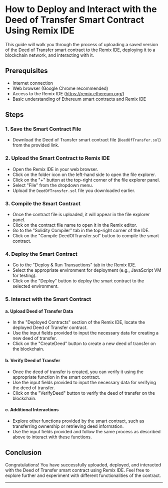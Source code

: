# How to Deploy and Interact with the Deed of Transfer Smart Contract Using Remix IDE

This guide will walk you through the process of uploading a saved version of the Deed of Transfer smart contract to the Remix IDE, deploying it to a blockchain network, and interacting with it.

## Prerequisites

- Internet connection
- Web browser (Google Chrome recommended)
- Access to the Remix IDE (https://remix.ethereum.org/)
- Basic understanding of Ethereum smart contracts and Remix IDE

## Steps

### 1. Save the Smart Contract File

- Download the Deed of Transfer smart contract file (`DeedOfTransfer.sol`) from the provided link.

### 2. Upload the Smart Contract to Remix IDE

- Open the Remix IDE in your web browser.
- Click on the folder icon on the left-hand side to open the file explorer.
- Click on the "+" button at the top-right corner of the file explorer panel.
- Select "File" from the dropdown menu.
- Upload the `DeedOfTransfer.sol` file you downloaded earlier.

### 3. Compile the Smart Contract

- Once the contract file is uploaded, it will appear in the file explorer panel.
- Click on the contract file name to open it in the Remix editor.
- Go to the "Solidity Compiler" tab in the top-right corner of the IDE.
- Click on the "Compile DeedOfTransfer.sol" button to compile the smart contract.

### 4. Deploy the Smart Contract

- Go to the "Deploy & Run Transactions" tab in the Remix IDE.
- Select the appropriate environment for deployment (e.g., JavaScript VM for testing).
- Click on the "Deploy" button to deploy the smart contract to the selected environment.

### 5. Interact with the Smart Contract

#### a. Upload Deed of Transfer Data

- In the "Deployed Contracts" section of the Remix IDE, locate the deployed Deed of Transfer contract.
- Use the input fields provided to input the necessary data for creating a new deed of transfer.
- Click on the "CreateDeed" button to create a new deed of transfer on the blockchain.

#### b. Verify Deed of Transfer

- Once the deed of transfer is created, you can verify it using the appropriate function in the smart contract.
- Use the input fields provided to input the necessary data for verifying the deed of transfer.
- Click on the "VerifyDeed" button to verify the deed of transfer on the blockchain.

#### c. Additional Interactions

- Explore other functions provided by the smart contract, such as transferring ownership or retrieving deed information.
- Use the input fields provided and follow the same process as described above to interact with these functions.

## Conclusion

Congratulations! You have successfully uploaded, deployed, and interacted with the Deed of Transfer smart contract using Remix IDE. Feel free to explore further and experiment with different functionalities of the contract.

---

